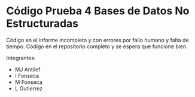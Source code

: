 # Código Prueba 4 Bases de Datos No Estructuradas
Código en el informe incompleto y con errores por fallo humano y falta de tiempo.
Código en el repositorio completo y se espera que funcione bien.

Integrantes:  
  - MJ Antilef
  - I Fonseca  
  - M Fonseca
  - L Gutierrez
